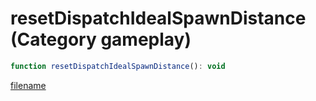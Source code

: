 # resetDispatchIdealSpawnDistance (Category gameplay)

```js
function resetDispatchIdealSpawnDistance(): void
```

[filename](resetDispatchIdealSpawnDistance_m.md ':include')